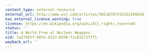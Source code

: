 ```yaml
---
content_type: external-resource
external_url: http://www.wsj.com/articles/SB116787515251566636
has_external_license_warning: true
license: https://en.wikipedia.org/wiki/All_rights_reserved
status: ''
title: A World Free of Nuclear Weapons
uid: 7a27955f-b87e-4153-b558-f1c83171fff1
wayback_url: ''
---
```

